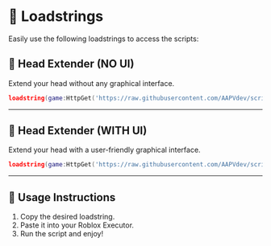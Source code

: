 # 📜 Loadstrings  

Easily use the following loadstrings to access the scripts:

## 🔹 Head Extender (NO UI)  
Extend your head without any graphical interface.  
```lua
loadstring(game:HttpGet('https://raw.githubusercontent.com/AAPVdev/scripts/refs/heads/main/HeadExtender.lua'))()
```

---

## 🔹 Head Extender (WITH UI)  
Extend your head with a user-friendly graphical interface.  
```lua
loadstring(game:HttpGet('https://raw.githubusercontent.com/AAPVdev/scripts/refs/heads/main/UI_HeadExtender.lua'))()
```

---

## 🔗 Usage Instructions  
1. Copy the desired loadstring.  
2. Paste it into your Roblox Executor.  
3. Run the script and enjoy!
